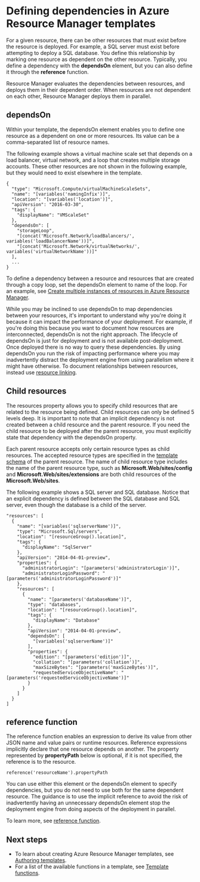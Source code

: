<properties
   pageTitle="Dependencies in Resource Manager templates | Microsoft Azure"
   description="Describes how to set one resource as dependent on another resource during deployment to ensure resources are deployed in the correct order."
   services="azure-resource-manager"
   documentationCenter="na"
   authors="tfitzmac"
   manager="timlt"
   editor=""/>

<tags
   ms.service="azure-resource-manager"
   ms.devlang="na"
   ms.topic="article"
   ms.tgt_pltfrm="na"
   ms.workload="na"
   ms.date="09/12/2016"
   ms.author="tomfitz"/>

# Defining dependencies in Azure Resource Manager templates

For a given resource, there can be other resources that must exist before the resource is deployed. For example, a SQL server must exist before attempting to deploy a SQL database. You define this relationship by marking one resource as dependent on the other resource. Typically, you define a dependency with the **dependsOn** element, but you can also define it through the **reference** function. 

Resource Manager evaluates the dependencies between resources, and deploys them in their dependent order. When resources are not dependent on each other, Resource Manager deploys them in parallel.

## dependsOn

Within your template, the dependsOn element enables you to define one resource as a dependent on one or more resources. Its value can be a comma-separated list of resource names. 

The following example shows a virtual machine scale set that depends on a load balancer, virtual network, and a loop that creates multiple storage accounts. These other resources are not shown in the following example, but they would need to exist elsewhere in the template.

    {
      "type": "Microsoft.Compute/virtualMachineScaleSets",
      "name": "[variables('namingInfix')]",
      "location": "[variables('location')]",
      "apiVersion": "2016-03-30",
      "tags": {
        "displayName": "VMScaleSet"
      },
      "dependsOn": [
        "storageLoop",
        "[concat('Microsoft.Network/loadBalancers/', variables('loadBalancerName'))]",
        "[concat('Microsoft.Network/virtualNetworks/', variables('virtualNetworkName'))]"
      ],
      ...
    }

To define a dependency between a resource and resources that are created through a copy loop, set the dependsOn element to name of the loop. For an example, see [Create multiple instances of resources in Azure Resource Manager](resource-group-create-multiple.md).

While you may be inclined to use dependsOn to map dependencies between your resources, it's important to understand why you're doing it because it can impact the performance of your deployment. For example, if you're doing this because you want to document how resources are interconnected, dependsOn is not the right approach. The lifecycle of dependsOn is just for deployment and is 
not available post-deployment. Once deployed there is no way to query these dependencies. By using dependsOn you run the risk of impacting performance where you may inadvertently distract the deployment engine from using parallelism where it might have otherwise. To document relationships between resources, instead use [resource linking](resource-group-link-resources.md).

## Child resources

The resources property allows you to specify child resources that are related to the resource being defined. Child resources can only be defined 5 levels deep. It is important to note that an implicit dependency is not created between a child resource and the parent resource. If you need the child resource to be deployed after the parent resource, you must explicitly state that dependency with the dependsOn property. 

Each parent resource accepts only certain resource types as child resources. The accepted resource types are specified in the [template schema](https://github.com/Azure/azure-resource-manager-schemas) of the parent resource. The name of child resource type includes the name of the parent resource type, such as **Microsoft.Web/sites/config** and **Microsoft.Web/sites/extensions** are both child resources of the **Microsoft.Web/sites**.

The following example shows a SQL server and SQL database. Notice that an explicit dependency is defined between the SQL database and SQL server, even though the database is a child of the server.

    "resources": [
      {
        "name": "[variables('sqlserverName')]",
        "type": "Microsoft.Sql/servers",
        "location": "[resourceGroup().location]",
        "tags": {
          "displayName": "SqlServer"
        },
        "apiVersion": "2014-04-01-preview",
        "properties": {
          "administratorLogin": "[parameters('administratorLogin')]",
          "administratorLoginPassword": "[parameters('administratorLoginPassword')]"
        },
        "resources": [
          {
            "name": "[parameters('databaseName')]",
            "type": "databases",
            "location": "[resourceGroup().location]",
            "tags": {
              "displayName": "Database"
            },
            "apiVersion": "2014-04-01-preview",
            "dependsOn": [
              "[variables('sqlserverName')]"
            ],
            "properties": {
              "edition": "[parameters('edition')]",
              "collation": "[parameters('collation')]",
              "maxSizeBytes": "[parameters('maxSizeBytes')]",
              "requestedServiceObjectiveName": "[parameters('requestedServiceObjectiveName')]"
            }
          }
        ]
      }
    ]


## reference function

The reference function enables an expression to derive its value from other JSON name and value pairs or runtime resources. Reference expressions implicitly declare that one resource depends on another. 
The property represented by **propertyPath** below is optional, if it is not specified, the reference is to the resource.

    reference('resourceName').propertyPath

You can use either this element or the dependsOn element to specify dependencies, but you do not need to use both for the same dependent resource. The guidance is to use the implicit reference to avoid the 
risk of inadvertently having an unnecessary dependsOn element stop the deployment engine from doing aspects of the deployment in parallel.

To learn more, see [reference function](resource-group-template-functions.md#reference).

## Next steps

- To learn about creating Azure Resource Manager templates, see [Authoring templates](resource-group-authoring-templates.md). 
- For a list of the available functions in a template, see [Template functions](resource-group-template-functions.md).

